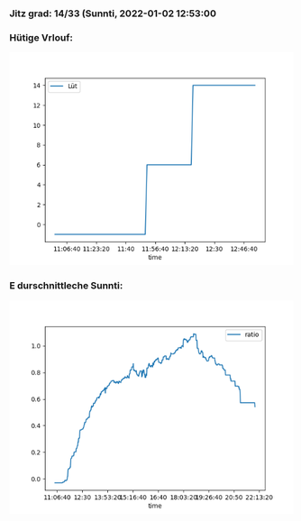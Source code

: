 ### Jitz grad: 14/33 (Sunnti, 2022-01-02 12:53:00

### Hütige Vrlouf:
![Graph](Today.png)

### E durschnittleche Sunnti:
![Graph](Sunnti.png)